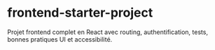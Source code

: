 # frontend-starter-project
Projet frontend complet en React avec routing, authentification, tests, bonnes pratiques UI et accessibilité.
